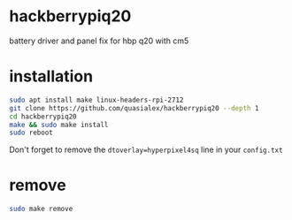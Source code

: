 # hackberrypiq20
battery driver and panel fix for hbp q20 with cm5
# installation
```bash
sudo apt install make linux-headers-rpi-2712
git clone https://github.com/quasialex/hackberrypiq20 --depth 1
cd hackberrypiq20
make && sudo make install
sudo reboot
```
Don't forget to remove the `dtoverlay=hyperpixel4sq` line in your `config.txt`

# remove
```bash
sudo make remove
```
